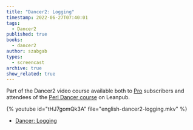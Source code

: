 ```yaml
---
title: "Dancer2: Logging"
timestamp: 2022-06-27T07:40:01
tags:
  - Dancer2
published: true
books:
  - dancer2
author: szabgab
types:
  - screencast
archive: true
show_related: true
---
```



Part of the Dancer2 video course available both to [Pro](/pro) subscribers and attendees of the [Perl Dancer course](https://leanpub.com/c/dancer) on Leanpub.


{% youtube id="tHJ7gomQk3A" file="english-dancer2-logging.mkv" %}

* [Dancer: Logging](https://code-maven.com/slides/dancer/dancer-logging)


